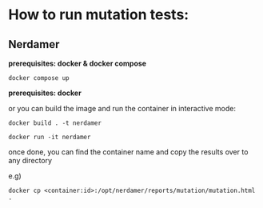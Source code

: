 # How to run mutation tests:

## Nerdamer
**prerequisites: docker & docker compose**



`docker compose up`



**prerequisites: docker**


or you can build the image and run the container in interactive mode:


`docker build . -t nerdamer`



`docker run -it nerdamer`


once done, you can find the container name and copy the results over to any directory 

e.g) 

`docker cp <container:id>:/opt/nerdamer/reports/mutation/mutation.html .`



